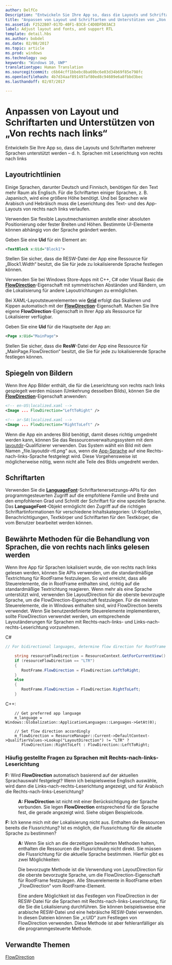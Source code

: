 ```yaml
---
author: DelfCo
Description: "Entwickeln Sie Ihre App so, dass die Layouts und Schriftarten mehrerer Sprachen unterstützt werden – d. h. Sprachen mit Leserichtung von rechts nach links."
title: "Anpassen von Layout und Schriftarten und Unterstützen von „Von rechts nach links“"
ms.assetid: F2522B07-017D-40F1-B3C8-C4D0DFD03AC3
label: Adjust layout and fonts, and support RTL
template: detail.hbs
ms.author: bobdel
ms.date: 02/08/2017
ms.topic: article
ms.prod: windows
ms.technology: uwp
keywords: "Windows 10, UWP"
translationtype: Human Translation
ms.sourcegitcommit: c6b64cff1bbebc8ba69bc6e03d34b69f85e798fc
ms.openlocfilehash: 4b7d34aaf891497af80ed8c94609e6a8fbbd3bec
ms.lasthandoff: 02/07/2017

---
```


# <a name="adjust-layout-and-fonts-and-support-rtl"></a>Anpassen von Layout und Schriftarten und Unterstützen von „Von rechts nach links“
<link rel="stylesheet" href="https://az835927.vo.msecnd.net/sites/uwp/Resources/css/custom.css">

Entwickeln Sie Ihre App so, dass die Layouts und Schriftarten mehrerer Sprachen unterstützt werden – d. h. Sprachen mit Leserichtung von rechts nach links

## <a name="layout-guidelines"></a>Layoutrichtlinien


Einige Sprachen, darunter Deutsch und Finnisch, benötigen für den Text mehr Raum als Englisch. Für die Schriftarten einiger Sprachen, z. B. Japanisch, wird eine größere Höhe benötigt. Und bei Sprachen wie Arabisch und Hebräisch muss die Leserichtung des Text- und des App-Layouts von rechts nach links verlaufen.

Verwenden Sie flexible Layoutmechanismen anstelle einer absoluten Positionierung oder fester Breiten und Höhen. Bestimmte UI-Elemente können abhängig von der Sprache geändert werden.

Geben Sie eine **Uid** für ein Element an:

```XML
<TextBlock x:Uid="Block1">
```

Stellen Sie sicher, dass die RESW-Datei der App eine Ressource für „Block1.Width“ besitzt, die Sie für jede zu lokalisierende Sprache festlegen können.

Verwenden Sie bei Windows Store-Apps mit C++, C\# oder Visual Basic die [**FlowDirection**](https://msdn.microsoft.com/library/windows/apps/br208716)-Eigenschaft mit symmetrischen Abständen und Rändern, um die Lokalisierung für andere Layoutrichtungen zu ermöglichen.

Bei XAML-Layoutsteuerelementen wie [**Grid**](https://msdn.microsoft.com/library/windows/apps/br242704) erfolgt das Skalieren und Kippen automatisch mit der [**FlowDirection**](https://msdn.microsoft.com/library/windows/apps/br208716)-Eigenschaft. Machen Sie Ihre eigene **FlowDirection**-Eigenschaft in Ihrer App als Ressource für Lokalisierer verfügbar.

Geben Sie eine **Uid** für die Hauptseite der App an:

```XML
<Page x:Uid="MainPage">
```

Stellen Sie sicher, dass die **ResW**-Datei der App eine Ressource für „MainPage.FlowDirection“ besitzt, die Sie für jede zu lokalisierende Sprache festlegen können.


## <a name="mirroring-images"></a>Spiegeln von Bildern

Wenn Ihre App Bilder enthält, die für die Leserichtung von rechts nach links gespiegelt werden müssen (Umkehrung desselben Bilds), können Sie die [**FlowDirection**](https://msdn.microsoft.com/library/windows/apps/br208716)-Eigenschaft anwenden:

```XML
<!-- en-US\localized.xaml -->
<Image ... FlowDirection="LeftToRight" />

<!-- ar-SA\localized.xaml -->
<Image ... FlowDirection="RightToLeft" />
```


Wenn die App ein anderes Bild benötigt, damit dieses richtig umgedreht werden kann, können Sie das Ressourcenverwaltungssystem mit dem [layoutdir](https://msdn.microsoft.com/library/windows/apps/xaml/hh965324)-Qualifizierer verwenden. Das System wählt ein Bild mit dem Namen „file.layoutdir-rtl.png“ aus, wenn die [App-Sprache](manage-language-and-region.md) auf eine Rechts-nach-links-Sprache festgelegt wird. Diese Vorgehensweise ist möglicherweise nötig, wenn nicht alle Teile des Bilds umgedreht werden.

## <a name="fonts"></a>Schriftarten

Verwenden Sie die [**LanguageFont**](https://msdn.microsoft.com/library/windows/apps/br206864)-Schriftartenersetzungs-APIs für den programmgesteuerten Zugriff auf die empfohlene Familie und Breite und den empfohlenen Grad und Schnitt der Schriftart für eine spezielle Sprache. Das **LanguageFont**-Objekt ermöglicht den Zugriff auf die richtigen Schriftartinformationen für verschiedene Inhaltskategorien: UI-Kopfzeilen, Benachrichtigungen, Textkörper und Schriftarten für den Textkörper, die vom Benutzer bearbeitet werden können.

## <a name="best-practices-for-handling-right-to-left-rtl-languages"></a>Bewährte Methoden für die Behandlung von Sprachen, die von rechts nach links gelesen werden

Wenn Ihre App für Sprachen lokalisiert wurde, die von rechts nach links gelesen werden, können Sie APIs verwenden, um die standardmäßige Textrichtung für RootFrame festzulegen. So wird erreicht, dass alle Steuerelemente, die in RootFrame enthalten sind, richtig auf die standardmäßige Textrichtung reagieren.  Wenn mehr als eine Sprache unterstützt wird, verwenden Sie LayoutDirection für die oberste bevorzugte Sprache, um die FlowDirection-Eigenschaft festzulegen. Für die meisten Steuerelemente, die in Windows enthalten sind, wird FlowDirection bereits verwendet. Wenn Sie benutzerdefinierte Steuerelemente implementieren, sollte FlowDirection verwendet werden, um entsprechende Layoutänderungen für Sprachen mit Rechts-nach-links- und Links-nach-rechts-Leserichtung vorzunehmen.

C#
```csharp    
// For bidirectional languages, determine flow direction for RootFrame and all derived UI.

    string resourceFlowDirection = ResourceContext.GetForCurrentView().QualifierValues["LayoutDirection"];
    if (resourceFlowDirection == "LTR")
    {
       RootFrame.FlowDirection = FlowDirection.LeftToRight;
    }
    else
    {
       RootFrame.FlowDirection = FlowDirection.RightToLeft;
    }
```

C++:
```
    // Get preferred app language
    m_language = Windows::Globalization::ApplicationLanguages::Languages->GetAt(0);
     
    // Set flow direction accordingly
    m_flowDirection = ResourceManager::Current->DefaultContext->QualifierValues->Lookup("LayoutDirection") != "LTR" ? 
       FlowDirection::RightToLeft : FlowDirection::LeftToRight;
```


### <a name="rtl-faq"></a>Häufig gestellte Fragen zu Sprachen mit Rechts-nach-links-Leserichtung 

<dl>
  <dt> <p><b>F:</b> Wird <b>FlowDirection</b> automatisch basierend auf der aktuellen Sprachauswahl festgelegt? Wenn ich beispielsweise Englisch auswähle, wird dann die Links-nach-rechts-Leserichtung angezeigt, und für Arabisch die Rechts-nach-links-Leserichtung?</p></dt>

  <dd><p><b>A:</b> <b>FlowDirection</b> ist nicht mit einer Berücksichtigung der Sprache verbunden. Sie legen <b>FlowDirection</b> entsprechend für die Sprache fest, die gerade angezeigt wird. Siehe obigen Beispielcode.</p></dd> 

  <dt> <p><b>F:</b> Ich kenne mich mit der Lokalisierung nicht aus. Enthalten die Ressourcen bereits die Flussrichtung? Ist es möglich, die Flussrichtung für die aktuelle Sprache zu bestimmen?</p></dt>

  <dd> <p><b>A:</b> Wenn Sie sich an die derzeitigen bewährten Methoden halten, enthalten die Ressourcen die Flussrichtung nicht direkt. Sie müssen die Flussrichtung für die aktuelle Sprache bestimmen. Hierfür gibt es zwei Möglichkeiten: </p>
   <p>Die bevorzugte Methode ist die Verwendung von LayoutDirection für die oberste bevorzugte Sprache, um die FlowDirection-Eigenschaft für RootFrame festzulegen. Alle Steuerelemente in RootFrame erben „FlowDirection“ vom RootFrame-Element.</p>
   <p>Eine andere Möglichkeit ist das Festlegen von FlowDirection in der RESW-Datei für die Sprachen mit Rechts-nach-links-Leserichtung, für die Sie die Lokalisierung durchführen. Sie können beispielsweise eine arabische RESW-Datei und eine hebräische RESW-Datei verwenden. In diesen Dateien können Sie „x:UID“ zum Festlegen von FlowDirection verwenden. Diese Methode ist aber fehleranfälliger als die programmgesteuerte Methode.</p></dd>
</dl>


## <a name="related-topics"></a>Verwandte Themen
[FlowDirection](https://msdn.microsoft.com/library/windows/apps/xaml/windows.ui.xaml.frameworkelement.flowdirection.aspx)

